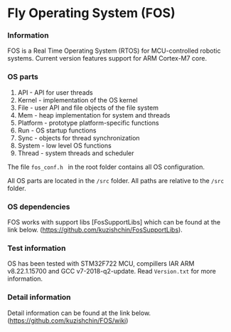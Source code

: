 # Fly Operating System (FOS)

### Information
FOS is a Real Time Operating System (RTOS) for MCU-controlled robotic systems. 
Current version features support for ARM Cortex-M7 core.

### OS parts
1. API - API for user threads
2. Kernel - implementation of the OS kernel 
3. File - user API and file objects of the file system
4. Mem - heap implementation for system and threads 
5. Platform - prototype platform-specific functions
6. Run - OS startup functions
7. Sync - objects for thread synchronization
8. System - low level OS functions
9. Thread - system threads and scheduler

The file `fos_conf.h ` in the root folder contains all OS configuration.

All OS parts are located in the `/src` folder. All paths are relative to the `/src` folder.

### OS dependencies
FOS works with support libs [FosSupportLibs] which can be found at the link below.
(https://github.com/kuzishchin/FosSupportLibs).

### Test information
OS has been tested with STM32F722 MCU, compillers IAR ARM v8.22.1.15700 and GCC v7-2018-q2-update. Read `Version.txt` for more information.

### Detail information
Detail information can be found at the link below.
(https://github.com/kuzishchin/FOS/wiki)